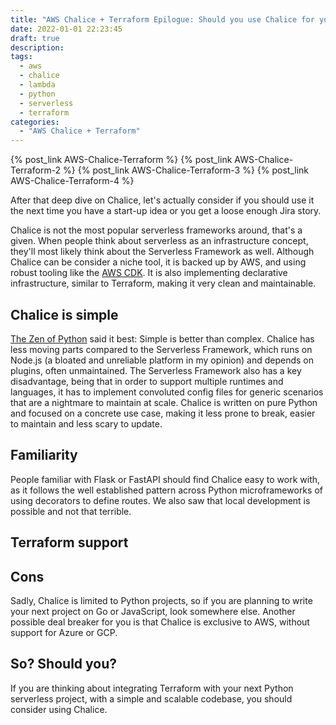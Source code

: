 ```yaml
---
title: "AWS Chalice + Terraform Epilogue: Should you use Chalice for your next project?"
date: 2022-01-01 22:23:45
draft: true
description:
tags:
  - aws
  - chalice
  - lambda
  - python
  - serverless
  - terraform
categories:
  - "AWS Chalice + Terraform"
---
```


{% post_link AWS-Chalice-Terraform %}
{% post_link AWS-Chalice-Terraform-2 %}
{% post_link AWS-Chalice-Terraform-3 %}
{% post_link AWS-Chalice-Terraform-4 %}

After that deep dive on Chalice, let's actually consider if you should use it the next time you have a start-up idea or you get a loose enough Jira story.

Chalice is not the most popular serverless frameworks around, that's a given. When people think about serverless as an infrastructure concept, they'll most likely think about the Serverless Framework as well. Although Chalice can be consider a niche tool, it is backed up by AWS, and using robust tooling like the [AWS CDK](https://aws.amazon.com/cdk/). It is also implementing declarative infrastructure, similar to Terraform, making it very clean and maintainable. 

## Chalice is simple

[The Zen of Python](https://www.python.org/dev/peps/pep-0020/) said it best: Simple is better than complex. Chalice has less moving parts compared to the Serverless Framework, which runs on Node.js (a bloated and unreliable platform in my opinion) and depends on plugins, often unmaintained. The Serverless Framework also has a key disadvantage, being that in order to support multiple runtimes and languages, it has to implement convoluted config files for generic scenarios that are a nightmare to maintain at scale. Chalice is written on pure Python and focused on a concrete use case, making it less prone to break, easier to maintain and less scary to update.

## Familiarity

People familiar with Flask or FastAPI should find Chalice easy to work with, as it follows the well established pattern across Python microframeworks of using decorators to define routes. We also saw that local development is possible and not that terrible.

## Terraform support

## Cons

Sadly, Chalice is limited to Python projects, so if you are planning to write your next project on Go or JavaScript, look somewhere else. Another possible deal breaker for you is that Chalice is exclusive to AWS, without support for Azure or GCP.

## So? Should you?

If you are thinking about integrating Terraform with your next Python serverless project, with a simple and scalable codebase, you should consider using Chalice.
